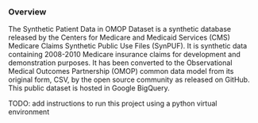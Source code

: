### Overview

The Synthetic Patient Data in OMOP Dataset is a synthetic database released by the Centers for Medicare and Medicaid Services (CMS) Medicare Claims Synthetic Public Use Files (SynPUF). It is synthetic data containing 2008-2010 Medicare insurance claims for development and demonstration purposes. It has been converted to the Observational Medical Outcomes Partnership (OMOP) common data model from its original form, CSV, by the open source community as released on GitHub. This public dataset is hosted in Google BigQuery.

TODO: add instructions to run this project using a python virtual environment